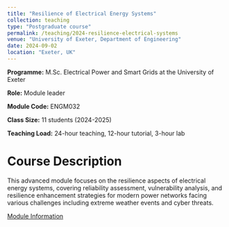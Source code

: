 ```yaml
---
title: "Resilience of Electrical Energy Systems"
collection: teaching
type: "Postgraduate course"
permalink: /teaching/2024-resilience-electrical-systems
venue: "University of Exeter, Department of Engineering"
date: 2024-09-02
location: "Exeter, UK"
---
```

**Programme:** M.Sc. Electrical Power and Smart Grids at the University of Exeter

**Role:** Module leader

**Module Code:** ENGM032

**Class Size:** 11 students (2024-2025)

**Teaching Load:** 24-hour teaching, 12-hour tutorial, 3-hour lab

Course Description
==================

This advanced module focuses on the resilience aspects of electrical energy systems, covering reliability assessment, vulnerability analysis, and resilience enhancement strategies for modern power networks facing various challenges including extreme weather events and cyber threats.

[Module Information](https://www.exeter.ac.uk/study/studyinformation/modules/info/?moduleCode=ENGM032&ay=2025&sys=1)
